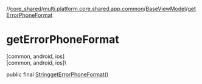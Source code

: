 //[core_shared](../../../index.md)/[multi.platform.core.shared.app.common](../index.md)/[BaseViewModel](index.md)/[getErrorPhoneFormat](get-error-phone-format.md)

# getErrorPhoneFormat

[common, android, ios]\
[common, android, ios]\

public final [String](https://docs.oracle.com/javase/8/docs/api/java/lang/String.html)[getErrorPhoneFormat](get-error-phone-format.md)()
